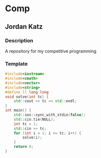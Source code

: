 # Comp
## Jordan Katz
### Description
A repository for my competitive programming
### Template
```cpp
#include<iostream>
#include<cmath>
#include<vector>
#include<string>
#define ll long long
void solve(int tc) {
    std::cout << tc << std::endl;
}
int main() {
    std::ios::sync_with_stdio(false);
    std::cin.tie(NULL);
    int tc = 1;
    std::cin >> tc;
    for (int i = 1; i <= tc; i++) {
        solve(i);
    }
    return 0;
}
```